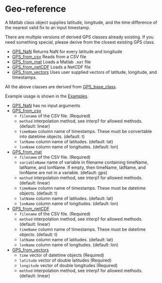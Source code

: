 # Geo-reference

A Matlab class object supplies latitude, longitude, and the time difference of the nearest valid fix to an input timestamp.

There are multiple versions of derived GPS classes already existing. If you need something special, please derive from the closest existing GPS class.
- [GPS_NaN](../Code/GPS_NaN.m) Returns NaN for every latitude and longitude
- [GPS_from_csv](../Code/GPS_from_csv.m) Reads from a CSV file
- [GPS_from_mat](../Code/GPS_from_mat.m) Loads a Matlab `.mat` file
- [GPS_from_netCDF](../Code/GPS_from_netCDF.m) Loads a NetCDF file
- [GPS_from_vectors](../Code/GPS_from_vectors.m) Uses user supplied vectors of latitude, longitude, and timestamps.

All the above classes are derived from [GPS_base_class](../Code/GPS_base_class.m).

Example usage is shown in the [Examples](../Examples).

- [GPS_NaN](../Code/GPS_Nan.m) has no input arguments
- [GPS_from_csv](../Code/GPS_from_csv.m)
  * `filename` of the CSV file. (Required)
  * `method` interpolation method, see interp1 for allowed methods. (default: linear)
  * `timeName` column name of timestamps. These must be convertable into datetime objects. (default: t)
  * `latName` column name of latitudes. (default: lat)
  * `lonName` column name of longitudes. (default: lon)
- [GPS_from_mat](../Code/GPS_from_mat.m)
  * `filename` of the CSV file. (Required)
  * `variableName` name of variable in filename containing timeName, latName, and lonName. If empty, then timeName, latName, and lonName are not in a variable. (default: gps)
  * `method` interpolation method, see interp1 for allowed methods. (default: linear)
  * `timeName` column name of timestamps. These must be datetime objects. (default: t)
  * `latName` column name of latitudes. (default: lat)
  * `lonName` column name of longitudes. (default: lon)
- [GPS_from_netCDF](../Code/GPS_from_netCDF.m)
  * `filename` of the CSV file. (Required)
  * `method` interpolation method, see interp1 for allowed methods. (default: linear)
  * `timeName` column name of timestamps. These must be datetime objects. (default: t)
  * `latName` column name of latitudes. (default: lat)
  * `lonName` column name of longitudes. (default: lon)
- [GPS_from_vectors](../Code/GPS_from_vectors.m)
  * `time` vector of datetime objects (Required)
  * `latitude` vector of double latitudes (Required)
  * `longitude` vector of double longitudes (Required)
  * `method` interpolation method, see interp1 for allowed methods. (default: linear)
